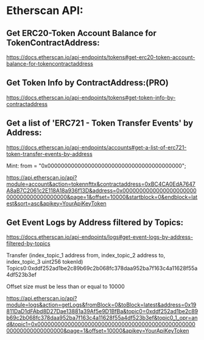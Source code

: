 # Etherscan API:

## Get ERC20-Token Account Balance for TokenContractAddress:

https://docs.etherscan.io/api-endpoints/tokens#get-erc20-token-account-balance-for-tokencontractaddress

## Get Token Info by ContractAddress:(PRO)

https://docs.etherscan.io/api-endpoints/tokens#get-token-info-by-contractaddress

## Get a list of 'ERC721 - Token Transfer Events' by Address:

https://docs.etherscan.io/api-endpoints/accounts#get-a-list-of-erc721-token-transfer-events-by-address

Mint: from = "0x0000000000000000000000000000000000000000";

https://api.etherscan.io/api?module=account&action=tokennfttx&contractaddress=0xBC4CA0EdA7647A8aB7C2061c2E118A18a936f13D&address=0x0000000000000000000000000000000000000000&page=1&offset=10000&startblock=0&endblock=latest&sort=asc&apikey=YourApiKeyToken

## Get Event Logs by Address filtered by Topics:

https://docs.etherscan.io/api-endpoints/logs#get-event-logs-by-address-filtered-by-topics

Transfer (index_topic_1 address from, index_topic_2 address to, index_topic_3 uint256 tokenId)
Topics0:0xddf252ad1be2c89b69c2b068fc378daa952ba7f163c4a11628f55a4df523b3ef

Offset size must be less than or equal to 10000

https://api.etherscan.io/api?module=logs&action=getLogs&fromBlock=0&toBlock=latest&address=0x19811DaD1dFAbd8D27Dae13881a39Af5e9D1BfBa&topic0=0xddf252ad1be2c89b69c2b068fc378daa952ba7f163c4a11628f55a4df523b3ef&topic0_1_opr=and&topic1=0x0000000000000000000000000000000000000000000000000000000000000000&page=1&offset=10000&apikey=YourApiKeyToken
